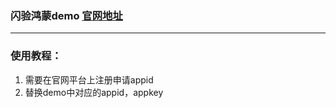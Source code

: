 ### 闪验鸿蒙demo [官网地址](https://doc.chuanglan.com/document/ZU0SF64M6O4FIMYV)
---
### 使用教程：
1. 需要在官网平台上注册申请appid
2. 替换demo中对应的appid，appkey

